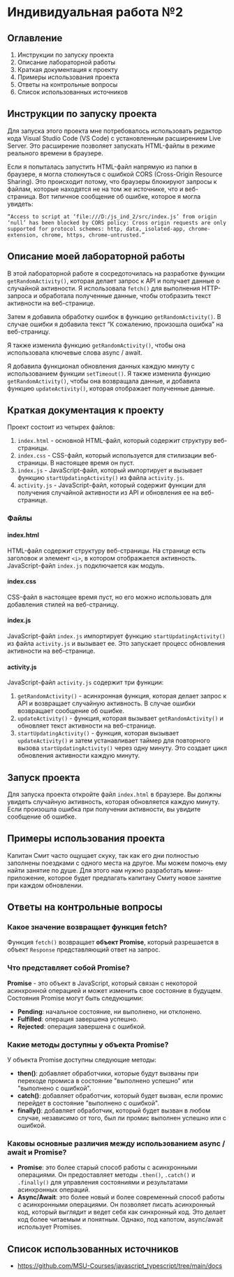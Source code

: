 # Индивидуальная работа №2

## Оглавление
1. Инструкции по запуску проекта
2. Описание лабораторной работы
3. Краткая документация к проекту
4. Примеры использования проекта
5. Ответы на контрольные вопросы
6. Список использованных источников

## Инструкции по запуску проекта
Для запуска этого проекта мне потребовалось использовать редактор кода Visual Studio Code (VS Code) с установленным расширением Live Server. Это расширение позволяет запускать HTML-файлы в режиме реального времени в браузере.

Если я попыталась запустить HTML-файл напрямую из папки в браузере, я могла столкнуться с ошибкой CORS (Cross-Origin Resource Sharing). Это происходит потому, что браузеры блокируют запросы к файлам, которые находятся не на том же источнике, что и веб-страница. Вот типичное сообщение об ошибке, которое я могла увидеть:

`“Access to script at ‘file:///D:/js_ind_2/src/index.js’ from origin ‘null’ has been blocked by CORS policy: Cross origin requests are only supported for protocol schemes: http, data, isolated-app, chrome-extension, chrome, https, chrome-untrusted.”`

## Описание моей лабораторной работы
В этой лабораторной работе я сосредоточилась на разработке функции `getRandomActivity()`, которая делает запрос к API и получает данные о случайной активности. Я использовала `fetch()` для выполнения HTTP-запроса и обработала полученные данные, чтобы отобразить текст активности на веб-странице.

Затем я добавила обработку ошибок в функцию `getRandomActivity()`. В случае ошибки я добавила текст “К сожалению, произошла ошибка” на веб-страницу.

Я также изменила функцию `getRandomActivity()`, чтобы она использовала ключевые слова async / await.

Я добавила функционал обновления данных каждую минуту с использованием функции `setTimeout()`. Я также изменила функцию `getRandomActivity()`, чтобы она возвращала данные, и добавила функцию `updateActivity()`, которая отображает полученные данные.
## Краткая документация к проекту
Проект состоит из четырех файлов:

1. `index.html` - основной HTML-файл, который содержит структуру веб-страницы.
2. `index.css` - CSS-файл, который используется для стилизации веб-страницы. В настоящее время он пуст.
3. `index.js` - JavaScript-файл, который импортирует и вызывает функцию `startUpdatingActivity()` из файла `activity.js`.
4. `activity.js` - JavaScript-файл, который содержит функции для получения случайной активности из API и обновления ее на веб-странице.

### Файлы

#### index.html

HTML-файл содержит структуру веб-страницы. На странице есть заголовок и элемент `<i>`, в котором отображается активность. JavaScript-файл `index.js` подключается как модуль.

#### index.css

CSS-файл в настоящее время пуст, но его можно использовать для добавления стилей на веб-страницу.

#### index.js

JavaScript-файл `index.js` импортирует функцию `startUpdatingActivity()` из файла `activity.js` и вызывает ее. Это запускает процесс обновления активности на веб-странице.

#### activity.js

JavaScript-файл `activity.js` содержит три функции:

1. `getRandomActivity()` - асинхронная функция, которая делает запрос к API и возвращает случайную активность. В случае ошибки возвращает сообщение об ошибке.
2. `updateActivity()` - функция, которая вызывает `getRandomActivity()` и обновляет текст активности на веб-странице.
3. `startUpdatingActivity()` - функция, которая вызывает `updateActivity()` и затем устанавливает таймер для повторного вызова `startUpdatingActivity()` через одну минуту. Это создает цикл обновления активности каждую минуту.

## Запуск проекта

Для запуска проекта откройте файл `index.html` в браузере. Вы должны увидеть случайную активность, которая обновляется каждую минуту. Если произошла ошибка при получении активности, вы увидите сообщение об ошибке.

## Примеры использования проекта
Капитан Смит часто ощущает скуку, так как его дни полностью заполнены поездками с одного места на другое. Мы можем помочь ему найти занятие по душе.
Для этого нам нужно разработать мини-приложение, которое будет предлагать капитану Смиту новое занятие при каждом обновлении.

## Ответы на контрольные вопросы

### Какое значение возвращает функция fetch?

Функция `fetch()` возвращает **объект Promise**, который разрешается в объект `Response` представляющий ответ на запрос.

### Что представляет собой Promise?

**Promise** - это объект в JavaScript, который связан с некоторой асинхронной операцией и может изменить свое состояние в будущем. Состояния Promise могут быть следующими:
- **Pending**: начальное состояние, ни выполнено, ни отклонено.
- **Fulfilled**: операция завершена успешно.
- **Rejected**: операция завершена с ошибкой.

### Какие методы доступны у объекта Promise?

У объекта Promise доступны следующие методы:
- **then()**: добавляет обработчики, которые будут вызваны при переходе промиса в состояние "выполнено успешно" или "выполнено с ошибкой".
- **catch()**: добавляет обработчик, который будет вызван, если промис перейдет в состояние "выполнено с ошибкой".
- **finally()**: добавляет обработчик, который будет вызван в любом случае, независимо от того, был ли промис выполнен успешно или с ошибкой.

### Каковы основные различия между использованием async / await и Promise?

- **Promise**: это более старый способ работы с асинхронными операциями. Он предоставляет методы `.then()`, `.catch()` и `.finally()` для управления состояниями и результатами асинхронных операций.
- **Async/Await**: это более новый и более современный способ работы с асинхронными операциями. Он позволяет писать асинхронный код, который выглядит и ведет себя как синхронный код. Это делает код более читаемым и понятным. Однако, под капотом, async/await использует Promises.

## Список использованных источников
- https://github.com/MSU-Courses/javascript_typescript/tree/main/docs
